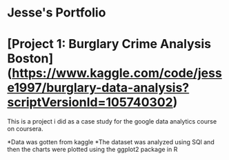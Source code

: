 # Jesse's Portfolio
# [Project 1: Burglary Crime Analysis Boston] (https://www.kaggle.com/code/jesse1997/burglary-data-analysis?scriptVersionId=105740302)
This is a project i did as a case study for the google data analytics course on coursera.

*Data was gotten from kaggle 
*The dataset was analyzed using SQl and then the charts were plotted using the ggplot2 package in R


